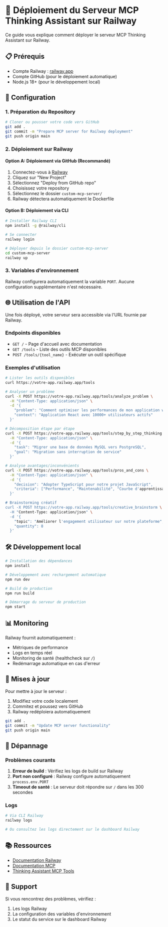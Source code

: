 # 🚀 Déploiement du Serveur MCP Thinking Assistant sur Railway

Ce guide vous explique comment déployer le serveur MCP Thinking Assistant sur Railway.

## 📋 Prérequis

- Compte Railway : [railway.app](https://railway.app)
- Compte GitHub (pour le déploiement automatique)
- Node.js 18+ (pour le développement local)

## 🔧 Configuration

### 1. Préparation du Repository

```bash
# Cloner ou pousser votre code vers GitHub
git add .
git commit -m "Prepare MCP server for Railway deployment"
git push origin main
```

### 2. Déploiement sur Railway

#### Option A: Déploiement via GitHub (Recommandé)

1. Connectez-vous à [Railway](https://railway.app)
2. Cliquez sur "New Project"
3. Sélectionnez "Deploy from GitHub repo"
4. Choisissez votre repository
5. Sélectionnez le dossier `custom-mcp-server/`
6. Railway détectera automatiquement le Dockerfile

#### Option B: Déploiement via CLI

```bash
# Installer Railway CLI
npm install -g @railway/cli

# Se connecter
railway login

# Déployer depuis le dossier custom-mcp-server
cd custom-mcp-server
railway up
```

### 3. Variables d'environnement

Railway configurera automatiquement la variable `PORT`. Aucune configuration supplémentaire n'est nécessaire.

## 🌐 Utilisation de l'API

Une fois déployé, votre serveur sera accessible via l'URL fournie par Railway.

### Endpoints disponibles

- `GET /` - Page d'accueil avec documentation
- `GET /tools` - Liste des outils MCP disponibles
- `POST /tools/{tool_name}` - Exécuter un outil spécifique

### Exemples d'utilisation

```bash
# Lister les outils disponibles
curl https://votre-app.railway.app/tools

# Analyser un problème
curl -X POST https://votre-app.railway.app/tools/analyze_problem \
  -H "Content-Type: application/json" \
  -d '{
    "problem": "Comment optimiser les performances de mon application web?",
    "context": "Application React avec 10000+ utilisateurs actifs"
  }'

# Décomposition étape par étape
curl -X POST https://votre-app.railway.app/tools/step_by_step_thinking \
  -H "Content-Type: application/json" \
  -d '{
    "task": "Migrer une base de données MySQL vers PostgreSQL",
    "goal": "Migration sans interruption de service"
  }'

# Analyse avantages/inconvénients
curl -X POST https://votre-app.railway.app/tools/pros_and_cons \
  -H "Content-Type: application/json" \
  -d '{
    "decision": "Adopter TypeScript pour notre projet JavaScript",
    "criteria": ["Performance", "Maintenabilité", "Courbe d'apprentissage"]
  }'

# Brainstorming créatif
curl -X POST https://votre-app.railway.app/tools/creative_brainstorm \
  -H "Content-Type: application/json" \
  -d '{
    "topic": "Améliorer l'engagement utilisateur sur notre plateforme",
    "quantity": 8
  }'
```

## 🛠️ Développement local

```bash
# Installation des dépendances
npm install

# Développement avec rechargement automatique
npm run dev

# Build de production
npm run build

# Démarrage du serveur de production
npm start
```

## 📊 Monitoring

Railway fournit automatiquement :
- Métriques de performance
- Logs en temps réel
- Monitoring de santé (healthcheck sur `/`)
- Redémarrage automatique en cas d'erreur

## 🔄 Mises à jour

Pour mettre à jour le serveur :

1. Modifiez votre code localement
2. Commitez et poussez vers GitHub
3. Railway redéploiera automatiquement

```bash
git add .
git commit -m "Update MCP server functionality"
git push origin main
```

## 🐛 Dépannage

### Problèmes courants

1. **Erreur de build** : Vérifiez les logs de build sur Railway
2. **Port non configuré** : Railway configure automatiquement `process.env.PORT`
3. **Timeout de santé** : Le serveur doit répondre sur `/` dans les 300 secondes

### Logs

```bash
# Via CLI Railway
railway logs

# Ou consultez les logs directement sur le dashboard Railway
```

## 📚 Ressources

- [Documentation Railway](https://docs.railway.app/)
- [Documentation MCP](https://modelcontextprotocol.io/)
- [Thinking Assistant MCP Tools](./thinking-server.ts)

## 🤝 Support

Si vous rencontrez des problèmes, vérifiez :
1. Les logs Railway
2. La configuration des variables d'environnement
3. Le statut du service sur le dashboard Railway 
